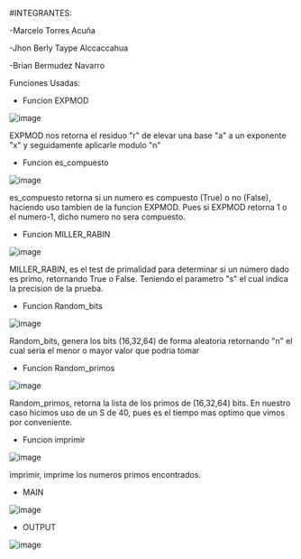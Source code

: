 #INTEGRANTES:

-Marcelo Torres Acuña

-Jhon Berly Taype Alccaccahua

-Brian Bermudez Navarro

Funciones Usadas:

- Funcion EXPMOD

![image](https://user-images.githubusercontent.com/90937895/171772814-ee3eb34b-74dc-4e84-8601-ee4861836e0a.png)

EXPMOD nos retorna el residuo "r" de elevar una base "a" a un exponente "x" y seguidamente aplicarle modulo "n"

- Funcion es_compuesto

![image](https://user-images.githubusercontent.com/90937895/171772852-2e1a27a5-75bb-48a3-93e9-876cc01fc9b9.png)

es_compuesto retorna si un numero es compuesto (True) o no (False), haciendo uso tambien de la funcion EXPMOD. Pues si EXPMOD retorna 1 o el numero-1, dicho numero no sera compuesto.

- Funcion MILLER_RABIN

![image](https://user-images.githubusercontent.com/90937895/171772896-e7c47f6d-f146-4da4-b927-5456c4e3390d.png)

MILLER_RABIN, es el test de primalidad para determinar si un número dado es primo, retornando True o False. Teniendo el parametro "s" el cual indica la precision de la prueba.

- Funcion Random_bits

![image](https://user-images.githubusercontent.com/90937895/171772941-771e5945-6c8f-43f3-b468-33fd3abdfa63.png)

Random_bits, genera los bits (16,32,64) de forma aleatoria retornando "n" el cual seria el menor o mayor valor que podria tomar 

- Funcion Random_primos

![image](https://user-images.githubusercontent.com/90937895/171772991-df748d9f-b432-4f5e-8c3f-dcb2ddb8d253.png)

Random_primos, retorna la lista de los primos de (16,32,64) bits. En nuestro caso hicimos uso de un S de 40, pues es el tiempo mas optimo que vimos por conveniente.

- Funcion imprimir

![image](https://user-images.githubusercontent.com/90937895/171773009-5e852b47-7c24-4895-9219-8619a9c8b265.png)

imprimir, imprime los numeros primos encontrados.

- MAIN

![image](https://user-images.githubusercontent.com/90937895/171773126-9df90034-ebeb-4903-8ed2-fcb112a7496c.png)

- OUTPUT

![image](https://user-images.githubusercontent.com/90937895/171782805-5575ce52-d4d6-4563-ac2e-758fd7acae9d.png)


